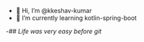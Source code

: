 - 👋 Hi, I’m @kkeshav-kumar
- 🌱 I’m currently learning kotlin-spring-boot

-## *Life was very easy before git*
<!---
kkeshav-kumar/kkeshav-kumar is a ✨ special ✨ repository because its `README.md` (this file) appears on your GitHub profile.
You can click the Preview link to take a look at your changes.
--->
